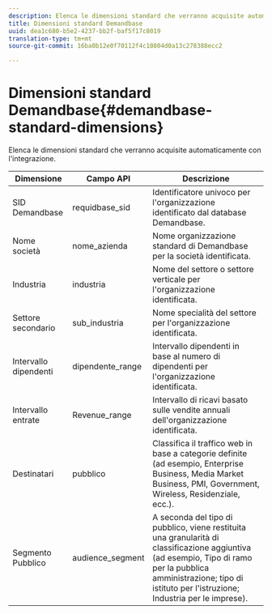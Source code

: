 ```yaml
---
description: Elenca le dimensioni standard che verranno acquisite automaticamente con l'integrazione.
title: Dimensioni standard Demandbase
uuid: dea1c680-b5e2-4237-bb2f-baf5f17c8019
translation-type: tm+mt
source-git-commit: 16ba0b12e0f70112f4c10804d0a13c278388ecc2

---
```



# Dimensioni standard Demandbase{#demandbase-standard-dimensions}

Elenca le dimensioni standard che verranno acquisite automaticamente con l'integrazione.

| Dimensione | Campo API | Descrizione |
|---|---|---|
| SID Demandbase | requidbase_sid | Identificatore univoco per l'organizzazione identificato dal database Demandbase. |
| Nome società | nome_azienda | Nome organizzazione standard di Demandbase per la società identificata. |
| Industria | industria | Nome del settore o settore verticale per l'organizzazione identificata. |
| Settore secondario | sub_industria | Nome specialità del settore per l'organizzazione identificata. |
| Intervallo dipendenti | dipendente_range | Intervallo dipendenti in base al numero di dipendenti per l'organizzazione identificata. |
| Intervallo entrate | Revenue_range | Intervallo di ricavi basato sulle vendite annuali dell'organizzazione identificata. |
| Destinatari | pubblico | Classifica il traffico web in base a categorie definite (ad esempio, Enterprise Business, Media Market Business, PMI, Government, Wireless, Residenziale, ecc.). |
| Segmento Pubblico | audience_segment | A seconda del tipo di pubblico, viene restituita una granularità di classificazione aggiuntiva (ad esempio, Tipo di ramo per la pubblica amministrazione; tipo di istituto per l'istruzione; Industria per le imprese). |

